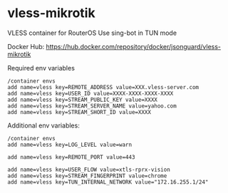 # vless-mikrotik

VLESS container for RouterOS
Use sing-bot in TUN mode

Docker Hub: https://hub.docker.com/repository/docker/jsonguard/vless-mikrotik

Required env variables
```
/container envs
add name=vless key=REMOTE_ADDRESS value=XXX.vless-server.com
add name=vless key=USER_ID value=XXXX-XXXX-XXXX-XXXX
add name=vless key=STREAM_PUBLIC_KEY value=XXXX
add name=vless key=STREAM_SERVER_NAME value=yahoo.com
add name=vless key=STREAM_SHORT_ID value=XXXX
```

Additional env variables:
```
/container envs
add name=vless key=LOG_LEVEL value=warn

add name=vless key=REMOTE_PORT value=443

add name=vless key=USER_FLOW value=xtls-rprx-vision
add name=vless key=STREAM_FINGERPRINT value=chrome
add name=vless key=TUN_INTERNAL_NETWORK value="172.16.255.1/24"
```